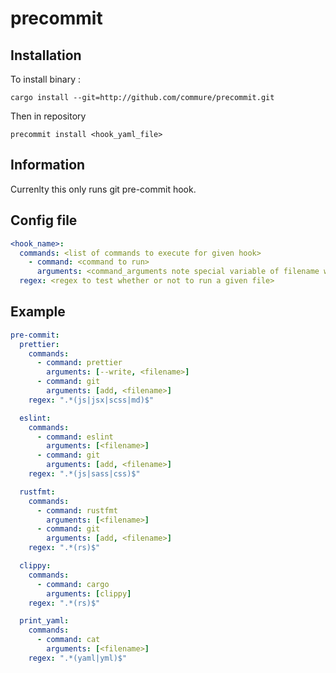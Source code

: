 # precommit

## Installation

To install binary :

`cargo install --git=http://github.com/commure/precommit.git`

Then in repository

`precommit install <hook_yaml_file>`

## Information

Currenlty this only runs git pre-commit hook.

## Config file

```yaml
<hook_name>:
  commands: <list of commands to execute for given hook>
    - command: <command to run>
      arguments: <command_arguments note special variable of filename which will fill in file that will be run>
  regex: <regex to test whether or not to run a given file>
```

## Example

```yaml
pre-commit:
  prettier:
    commands:
      - command: prettier
        arguments: [--write, <filename>]
      - command: git
        arguments: [add, <filename>]
    regex: ".*(js|jsx|scss|md)$"

  eslint:
    commands:
      - command: eslint
        arguments: [<filename>]
      - command: git
        arguments: [add, <filename>]
    regex: ".*(js|sass|css)$"

  rustfmt:
    commands:
      - command: rustfmt
        arguments: [<filename>]
      - command: git
        arguments: [add, <filename>]
    regex: ".*(rs)$"

  clippy:
    commands:
      - command: cargo
        arguments: [clippy]
    regex: ".*(rs)$"

  print_yaml:
    commands:
      - command: cat
        arguments: [<filename>]
    regex: ".*(yaml|yml)$"
```
